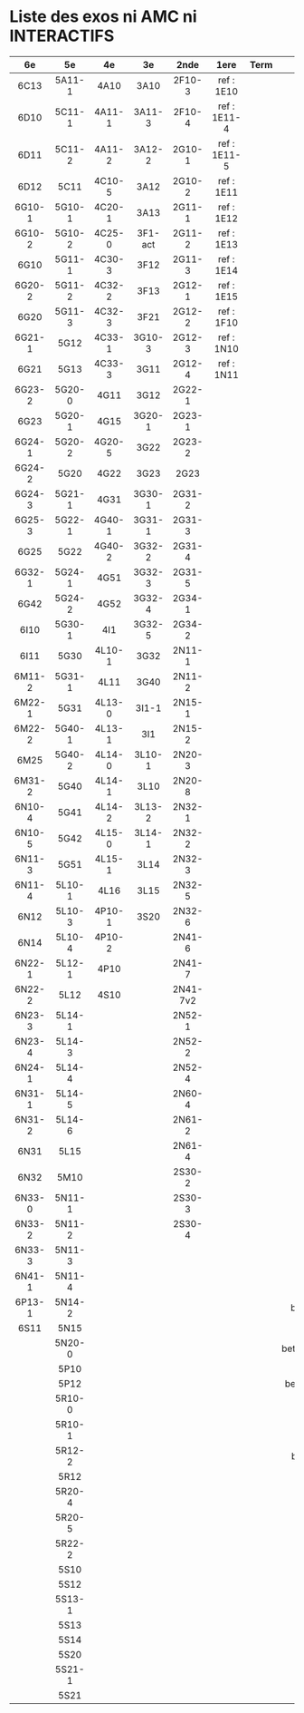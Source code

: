 # Liste des exos ni AMC ni INTERACTIFS

|6e|5e|4e|3e|2nde|1ere|Term|Reste|
|:-:|:-:|:-:|:-:|:-:|:-:|:-:|:-:|
|6C13|5A11-1|4A10|3A10|2F10-3|ref : 1E10||MG32_3F13|
|6D10|5C11-1|4A11-1|3A11-3|2F10-4|ref : 1E11-4||CM020|
|6D11|5C11-2|4A11-2|3A12-2|2G10-1|ref : 1E11-5||CM021|
|6D12|5C11|4C10-5|3A12|2G10-2|ref : 1E11||ExC100|
|6G10-1|5G10-1|4C20-1|3A13|2G11-1|ref : 1E12||HPC100|
|6G10-2|5G10-2|4C25-0|3F1-act|2G11-2|ref : 1E13||PEA11-1|
|6G10|5G11-1|4C30-3|3F12|2G11-3|ref : 1E14||PEA11|
|6G20-2|5G11-2|4C32-2|3F13|2G12-1|ref : 1E15||PEA12|
|6G20|5G11-3|4C32-3|3F21|2G12-2|ref : 1F10||PEA13|
|6G21-1|5G12|4C33-1|3G10-3|2G12-3|ref : 1N10||PEG20|
|6G21|5G13|4C33-3|3G11|2G12-4|ref : 1N11||PEG21|
|6G23-2|5G20-0|4G11|3G12|2G22-1|||PEG22|
|6G23|5G20-1|4G15|3G20-1|2G23-1|||PEG23|
|6G24-1|5G20-2|4G20-5|3G22|2G23-2|||PEG24|
|6G24-2|5G20|4G22|3G23|2G23|||P003|
|6G24-3|5G21-1|4G31|3G30-1|2G31-2|||P004|
|6G25-3|5G22-1|4G40-1|3G31-1|2G31-3|||P005|
|6G25|5G22|4G40-2|3G32-2|2G31-4|||P006|
|6G32-1|5G24-1|4G51|3G32-3|2G31-5|||P007|
|6G42|5G24-2|4G52|3G32-4|2G34-1|||P008|
|6I10|5G30-1|4I1|3G32-5|2G34-2|||P009|
|6I11|5G30|4L10-1|3G32|2N11-1|||P010|
|6M11-2|5G31-1|4L11|3G40|2N11-2|||P011|
|6M22-1|5G31|4L13-0|3I1-1|2N15-1|||P012|
|6M22-2|5G40-1|4L13-1|3I1|2N15-2|||P013|
|6M25|5G40-2|4L14-0|3L10-1|2N20-3|||P014|
|6M31-2|5G40|4L14-1|3L10|2N20-8|||beta2F20-1|
|6N10-4|5G41|4L14-2|3L13-2|2N32-1|||beta2F31|
|6N10-5|5G42|4L15-0|3L14-1|2N32-2|||beta2N60-X1|
|6N11-3|5G51|4L15-1|3L14|2N32-3|||beta2N60-X2|
|6N11-4|5L10-1|4L16|3L15|2N32-5|||beta3F23|
|6N12|5L10-3|4P10-1|3S20|2N32-6|||beta3G15|
|6N14|5L10-4|4P10-2||2N41-6|||beta3G41|
|6N22-1|5L12-1|4P10||2N41-7|||beta3s21|
|6N22-2|5L12|4S10||2N41-7v2|||beta4C31|
|6N23-3|5L14-1|||2N52-1|||beta4G20-3|
|6N23-4|5L14-3|||2N52-2|||beta4G20-4|
|6N24-1|5L14-4|||2N52-4|||beta6C33-1|
|6N31-1|5L14-5|||2N60-4|||beta6test2|
|6N31-2|5L14-6|||2N61-2|||beta6test2021|
|6N31|5L15|||2N61-4|||betaAsymptotesObliques|
|6N32|5M10|||2S30-2|||betaEqCarreDansC|
|6N33-0|5N11-1|||2S30-3|||betaEqValAbs|
|6N33-2|5N11-2|||2S30-4|||betaEquationsLog|
|6N33-3|5N11-3||||||betaExo3d|
|6N41-1|5N11-4||||||betaExoSimpleMatthieu|
|6P13-1|5N14-2||||||betaModele10_simple_question-reponse|
|6S11|5N15||||||betaModele11_parametrable|
||5N20-0||||||betaModele20_plusieurs_types_de_questions|
||5P10||||||betaModele21_parametrables|
||5P12||||||betaModele30_constructions_géométriques|
||5R10-0||||||betaModele31_parametrables|
||5R10-1||||||betaModele40_tableau_proportionnalite|
||5R12-2||||||betaModele41_tableau_signes_variations|
||5R12||||||betaProbaAouB|
||5R20-4||||||betaProbabilites|
||5R20-5||||||betaPuissances|
||5R22-2||||||betaSpline|
||5S10||||||betaSys2x2CombLin|
||5S12||||||betaTracerParabole|
||5S13-1||||||betarotation3d|
||5S13||||||moule_a_exo_mathalea|
||5S14||||||moule_a_exo_mathalea2d|
||5S20||||||c3C10-2|
||5S21-1||||||c3N10|
||5S21||||||c3N23|
